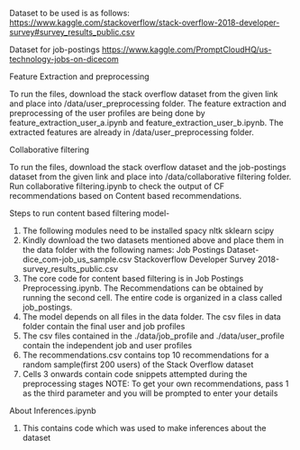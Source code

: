 Dataset to be used is as follows:
https://www.kaggle.com/stackoverflow/stack-overflow-2018-developer-survey#survey_results_public.csv

Dataset for job-postings
https://www.kaggle.com/PromptCloudHQ/us-technology-jobs-on-dicecom

Feature Extraction and preprocessing

To run the files, download the stack overflow dataset from the given link and place into /data/user_preprocessing folder. The feature extraction and preprocessing of the user profiles are being done by feature_extraction_user_a.ipynb and feature_extraction_user_b.ipynb. The extracted features are already in /data/user_preprocessing folder.


Collaborative filtering

To run the files, download the stack overflow dataset and the job-postings dataset from the given link and place into /data/collaborative filtering folder.
Run collaborative filtering.ipynb to check the output of CF recommendations based on Content based recommendations.

Steps to run content based filtering model-

1) The following modules need to be installed
spacy
nltk
sklearn
scipy
2) Kindly download the two datasets mentioned above and place them in the data folder with the following names:
Job Postings Dataset-dice_com-job_us_sample.csv 
Stackoverflow Developer Survey 2018-survey_results_public.csv
3) The core code for content based filtering is in Job Postings Preprocessing.ipynb. The Recommendations can be obtained by running the second cell. The entire code is organized in a class called job_postings. 
3) The model depends on all files in the data folder. The csv files in data folder contain the final user and job profiles
4) The csv files contained in the ./data/job_profile and ./data/user_profile contain the independent job and user profiles
5) The recommendations.csv contains top 10 recommendations for a random sample(first 200 users) of the Stack Overflow dataset
7) Cells 3 onwards contain code snippets attempted during the preprocessing stages
NOTE: To get your own recommendations, pass 1 as the third parameter and you will be prompted to enter your details

About Inferences.ipynb
1) This contains code which was used to make inferences about the dataset
